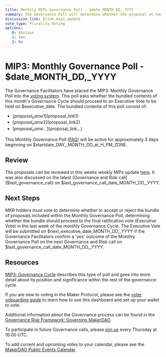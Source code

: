 ```yaml
---
title: Monthly MIPs Governance Poll - $date_MONTH_DD,_YYYY
summary: The Governance Poll will determine whether the proposal at hand should proceed to next week's Executive Vote. 
discussion_link: $link_mips_update
vote_type: Plurality Voting
options:
   0: Abstain
   1: Yes
   2: No
---
```

# MIP3: Monthly Governance Poll - $date_MONTH_DD,_YYYY

The Governance Facilitators have placed the MIP3: Monthly Governance Poll into the [voting system](https://vote.makerdao.com/polling). This poll asks whether the bundled contents of this month's Governance Cycle should proceed to an Executive Vote to be held on $executive_date. The bundled contents of this poll consist of:

- [$proposal_name1]($proposal_link1)
- [$proposal_name2]($proposal_link2)
- [$proposal_name...]($proposal_link...)

This Monthly Governance Poll ([FAQ](https://community-development.makerdao.com/makerdao-mcd-faqs/faqs#governance)) will be active for approximately 3 days beginning on $startdate_DAY,_MONTH_DD_at_H_PM_ZONE.

## Review

The proposals can be reviewed in this weeks weekly MIPs update [here]($link_mips_update). It was also discussed on the latest [Governance and Risk call]($last_governance_call) on $last_governance_call_date_MONTH_DD,_YYYY.

## Next Steps

MKR holders must vote to determine whether to accept or reject the bundle of proposals included within the Monthly Governance Poll, determining whether the bundle should proceed to the final ratification vote (Executive Vote) in the last week of the monthly Governance Cycle. The Executive Vote will be submitted on $next_executive_date_MONTH_DD,_YYYY if the Governance Facilitators confirm a 'yes' outcome of the Monthly Governance Poll on the next Governance and Risk call on $last_governance_call_date_MONTH_DD,_YYYY.

## Resources

[MIP3: Governance Cycle](https://github.com/makerdao/mips/blob/Accepted/MIP3/mip3.md) describes this type of poll and goes into more detail about its position and significance within the rest of the governance cycle.

If you are new to voting in the Maker Protocol, please see the [voter onboarding guide](https://community-development.makerdao.com/onboarding/voter-onboarding) to learn how to use this dashboard and set up your wallet to vote.

Additional information about the Governance process can be found in the [Governance Risk Framework: Governing MakerDAO](https://community-development.makerdao.com/governance/governance-risk-framework)

To participate in future Governance calls, please [join us](https://community-development.makerdao.com/governance/governance-and-risk-meetings) every Thursday at 16:00 UTC.

To add current and upcoming votes to your calendar, please see the [MakerDAO Public Events Calendar](https://calendar.google.com/calendar/embed?src=makerdao.com_3efhm2ghipksegl009ktniomdk%40group.calendar.google.com&ctz=America%2FLos_Angeles).
